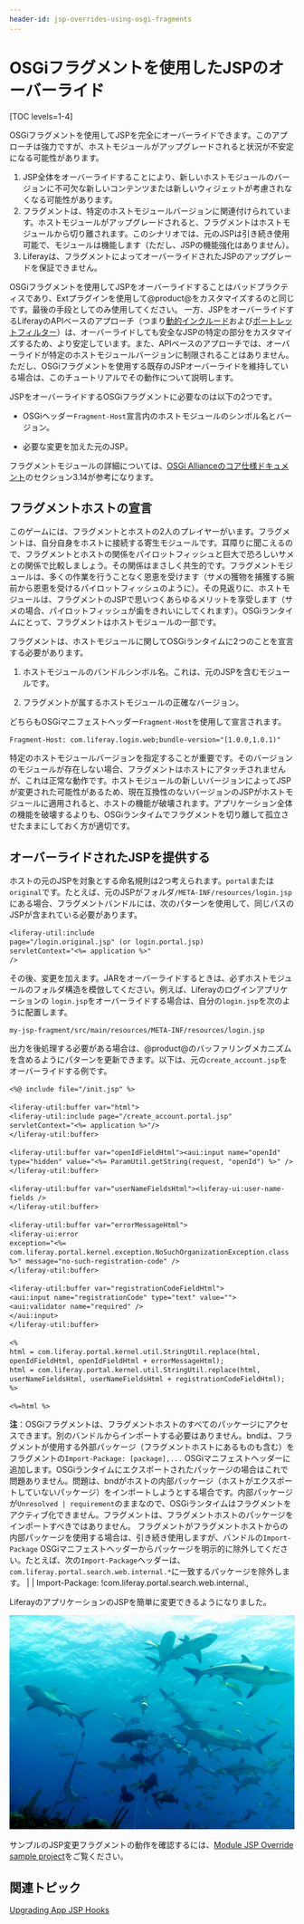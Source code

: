 ```yaml
---
header-id: jsp-overrides-using-osgi-fragments
---
```


# OSGiフラグメントを使用したJSPのオーバーライド

[TOC levels=1-4]

OSGiフラグメントを使用してJSPを完全にオーバーライドできます。このアプローチは強力ですが、ホストモジュールがアップグレードされると状況が不安定になる可能性があります。

1. JSP全体をオーバーライドすることにより、新しいホストモジュールのバージョンに不可欠な新しいコンテンツまたは新しいウィジェットが考慮されなくなる可能性があります。
2. フラグメントは、特定のホストモジュールバージョンに関連付けられています。ホストモジュールがアップグレードされると、フラグメントはホストモジュールから切り離されます。このシナリオでは、元のJSPは引き続き使用可能で、モジュールは機能します（ただし、JSPの機能強化はありません）。
3. Liferayは、フラグメントによってオーバーライドされたJSPのアップグレードを保証できません。

OSGiフラグメントを使用してJSPをオーバーライドすることはバッドプラクティスであり、Extプラグインを使用して@product@をカスタマイズするのと同じです。最後の手段としてのみ使用してください。
一方、JSPをオーバーライドするLiferayのAPIベースのアプローチ（つまり[動的インクルード](/docs/7-1/tutorials/-/knowledge_base/t/customizing-jsps-with-dynamic-includes)および[ポートレットフィルター](/docs/7-1/tutorials/-/knowledge_base/t/jsp-overrides-using-portlet-filters)）は、オーバーライドしても安全なJSPの特定の部分をカスタマイズするため、より安定しています。また、APIベースのアプローチでは、オーバーライドが特定のホストモジュールバージョンに制限されることはありません。ただし、OSGiフラグメントを使用する既存のJSPオーバーライドを維持している場合は、このチュートリアルでその動作について説明します。

JSPをオーバーライドするOSGiフラグメントに必要なのは以下の2つです。

- OSGiヘッダー`Fragment-Host`宣言内のホストモジュールのシンボル名とバージョン。

- 必要な変更を加えた元のJSP。

フラグメントモジュールの詳細については、[OSGi Allianceのコア仕様ドキュメント](https://osgi.org/specification/osgi.core/7.0.0/framework.module.html)のセクション3.14が参考になります。

## フラグメントホストの宣言

このゲームには、フラグメントとホストの2人のプレイヤーがいます。フラグメントは、自分自身をホストに接続する寄生モジュールです。耳障りに聞こえるので、フラグメントとホストの関係をパイロットフィッシュと巨大で恐ろしいサメとの関係で比較しましょう。その関係はまさしく共生的です。フラグメントモジュールは、多くの作業を行うことなく恩恵を受けます（サメの獲物を捕獲する腕前から恩恵を受けるパイロットフィッシュのように）。その見返りに、ホストモジュールは、フラグメントのJSPで思いつくあらゆるメリットを享受します（サメの場合、パイロットフィッシュが歯をきれいにしてくれます）。OSGiランタイムにとって、フラグメントはホストモジュールの一部です。

フラグメントは、ホストモジュールに関してOSGiランタイムに2つのことを宣言する必要があります。

1. ホストモジュールのバンドルシンボル名。これは、元のJSPを含むモジュールです。

2. フラグメントが属するホストモジュールの正確なバージョン。

どちらもOSGiマニフェストヘッダー`Fragment-Host`を使用して宣言されます。

    Fragment-Host: com.liferay.login.web;bundle-version="[1.0.0,1.0.1)"

特定のホストモジュールバージョンを指定することが重要です。そのバージョンのモジュールが存在しない場合、フラグメントはホストにアタッチされませんが、これは正常な動作です。ホストモジュールの新しいバージョンによってJSPが変更された可能性があるため、現在互換性のないバージョンのJSPがホストモジュールに適用されると、ホストの機能が破壊されます。アプリケーション全体の機能を破壊するよりも、OSGiランタイムでフラグメントを切り離して孤立させたままにしておく方が適切です。

## オーバーライドされたJSPを提供する

ホストの元のJSPを対象とする命名規則は2つ考えられます。`portal`または`original`です。たとえば、元のJSPがフォルダ`/META-INF/resources/login.jsp`にある場合、フラグメントバンドルには、次のパターンを使用して、同じパスのJSPが含まれている必要があります。

    <liferay-util:include
    page="/login.original.jsp" (or login.portal.jsp)
    servletContext="<%= application %>"
    />

その後、変更を加えます。JARをオーバーライドするときは、必ずホストモジュールのフォルダ構造を模倣してください。例えば、Liferayのログインアプリケーションの `login.jsp`をオーバーライドする場合は、自分の`login.jsp`を次のように配置します。

    my-jsp-fragment/src/main/resources/META-INF/resources/login.jsp

出力を後処理する必要がある場合は、@product@のバッファリングメカニズムを含めるようにパターンを更新できます。以下は、元の`create_account.jsp`をオーバーライドする例です。

    <%@ include file="/init.jsp" %>
    
    <liferay-util:buffer var="html">
    <liferay-util:include page="/create_account.portal.jsp"
    servletContext="<%= application %>"/>
    </liferay-util:buffer>
    
    <liferay-util:buffer var="openIdFieldHtml"><aui:input name="openId"
    type="hidden" value="<%= ParamUtil.getString(request, "openId") %>" />
    </liferay-util:buffer>
    
    <liferay-util:buffer var="userNameFieldsHtml"><liferay-ui:user-name-fields />
    </liferay-util:buffer>
    
    <liferay-util:buffer var="errorMessageHtml">
    <liferay-ui:error
    exception="<%= com.liferay.portal.kernel.exception.NoSuchOrganizationException.class %>" message="no-such-registration-code" />
    </liferay-util:buffer>
    
    <liferay-util:buffer var="registrationCodeFieldHtml">
    <aui:input name="registrationCode" type="text" value="">
    <aui:validator name="required" />
    </aui:input>
    </liferay-util:buffer>
    
    <%
    html = com.liferay.portal.kernel.util.StringUtil.replace(html,
    openIdFieldHtml, openIdFieldHtml + errorMessageHtml);
    html = com.liferay.portal.kernel.util.StringUtil.replace(html,
    userNameFieldsHtml, userNameFieldsHtml + registrationCodeFieldHtml);
    %>
    
    <%=html %>

**注**：OSGiフラグメントは、フラグメントホストのすべてのパッケージにアクセスできます。別のバンドルからインポートする必要はありません。bndは、フラグメントが使用する外部パッケージ（フラグメントホストにあるものも含む）をフラグメントの`Import-Package: [package],...` OSGiマニフェストヘッダーに追加します。OSGiランタイムにエクスポートされたパッケージの場合はこれで問題ありません。問題は、bndがホストの内部パッケージ（ホストがエクスポートしていないパッケージ）をインポートしようとする場合です。内部パッケージが`Unresolved
| requirement`のままなので、OSGiランタイムはフラグメントをアクティブ化できません。フラグメントは、フラグメントホストのパッケージをインポートすべきではありません。
フラグメントがフラグメントホストからの内部パッケージを使用する場合は、引き続き使用しますが、バンドルの`Import-Package` OSGiマニフェストヘッダーからパッケージを明示的に除外してください。たとえば、次の`Import-Package`ヘッダーは、`com.liferay.portal.search.web.internal.*`に一致するパッケージを除外します。
|
|     Import-Package: !com.liferay.portal.search.web.internal.*,*

LiferayのアプリケーションのJSPを簡単に変更できるようになりました。

![図1：例えるなら、LiferayのアプリケーションはOSGiランタイムの中で泳いでおり、フラグメントモジュールが歯をきれいにしてくれるのを待っているようなものです。](../../../images/sharks.jpg)
<!--https://commons.wikimedia.org/wiki/File:Carcharhinus_perezi_bahamas_feeding.jpg-->

サンプルのJSP変更フラグメントの動作を確認するには、[Module JSP Override sample project](/docs/7-1/reference/-/knowledge_base/r/module-jsp-override)をご覧ください。

## 関連トピック

[Upgrading App JSP Hooks](/docs/7-1/tutorials/-/knowledge_base/t/upgrading-app-jsp-hook-plugins)
